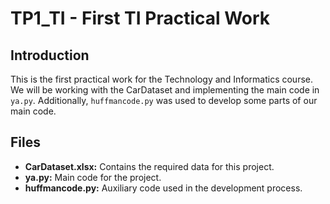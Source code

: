 # TP1_TI - First TI Practical Work

## Introduction
This is the first practical work for the Technology and Informatics course. We will be working with the CarDataset and implementing the main code in `ya.py`. Additionally, `huffmancode.py` was used to develop some parts of our main code.

## Files
- **CarDataset.xlsx:** Contains the required data for this project.
- **ya.py:** Main code for the project.
- **huffmancode.py:** Auxiliary code used in the development process.
